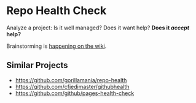 # Repo Health Check
Analyze a project: Is it well managed? Does it want help? **Does it _accept_ help?**

Brainstorming is [happening on the wiki](https://github.com/dogweather/ducking-octo-dangerzone/wiki).


## Similar Projects

* https://github.com/gorillamania/repo-health
* https://github.com/cfjedimaster/githubhealth
* https://github.com/github/pages-health-check

